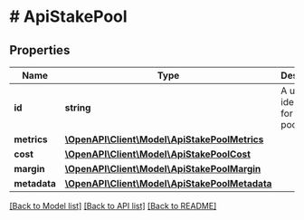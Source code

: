 # # ApiStakePool

## Properties

Name | Type | Description | Notes
------------ | ------------- | ------------- | -------------
**id** | **string** | A unique identifier for the pool. | 
**metrics** | [**\OpenAPI\Client\Model\ApiStakePoolMetrics**](ApiStakePoolMetrics.md) |  | [optional] 
**cost** | [**\OpenAPI\Client\Model\ApiStakePoolCost**](ApiStakePoolCost.md) |  | 
**margin** | [**\OpenAPI\Client\Model\ApiStakePoolMargin**](ApiStakePoolMargin.md) |  | 
**metadata** | [**\OpenAPI\Client\Model\ApiStakePoolMetadata**](ApiStakePoolMetadata.md) |  | [optional] 

[[Back to Model list]](../../README.md#documentation-for-models) [[Back to API list]](../../README.md#documentation-for-api-endpoints) [[Back to README]](../../README.md)


